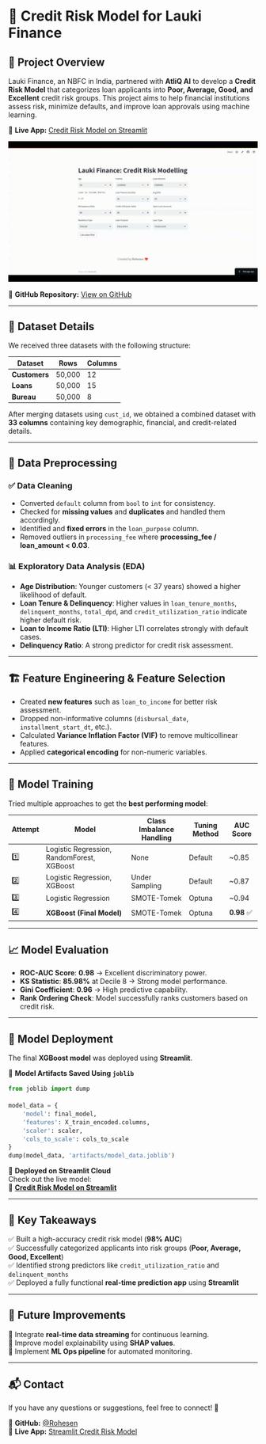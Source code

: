 # 🚀 Credit Risk Model for Lauki Finance  

## 📌 Project Overview  
Lauki Finance, an NBFC in India, partnered with **AtliQ AI** to develop a **Credit Risk Model** that categorizes loan applicants into **Poor, Average, Good, and Excellent** credit risk groups. This project aims to help financial institutions assess risk, minimize defaults, and improve loan approvals using machine learning.  

🔗 **Live App:** [Credit Risk Model on Streamlit](https://rohesen-ml-project-credit-risk-modelling-using-regression.streamlit.app/)  



![Credit Risk Model on Streamlit](https://github.com/Rohesen/ml-project-credit-risk-modelling-using-regression/blob/main/credit-risk-model-vid.gif) 


🔗 **GitHub Repository:** [View on GitHub](https://github.com/Rohesen/ml-project-credit-risk-modelling-using-regression)  

---

## 📂 Dataset Details  
We received three datasets with the following structure:  

| Dataset | Rows | Columns |
|---------|------|---------|
| **Customers** | 50,000 | 12 |
| **Loans** | 50,000 | 15 |
| **Bureau** | 50,000 | 8 |

After merging datasets using `cust_id`, we obtained a combined dataset with **33 columns** containing key demographic, financial, and credit-related details.

---

## 🔧 Data Preprocessing  
### ✅ Data Cleaning  
- Converted `default` column from `bool` to `int` for consistency.  
- Checked for **missing values** and **duplicates** and handled them accordingly.  
- Identified and **fixed errors** in the `loan_purpose` column.  
- Removed outliers in `processing_fee` where **processing_fee / loan_amount < 0.03**.  

### 📊 Exploratory Data Analysis (EDA)  
- **Age Distribution**: Younger customers (< 37 years) showed a higher likelihood of default.  
- **Loan Tenure & Delinquency**: Higher values in `loan_tenure_months`, `delinquent_months`, `total_dpd`, and `credit_utilization_ratio` indicate higher default risk.  
- **Loan to Income Ratio (LTI)**: Higher LTI correlates strongly with default cases.  
- **Delinquency Ratio**: A strong predictor for credit risk assessment.  

---

## 🏗 Feature Engineering & Feature Selection  
- Created **new features** such as `loan_to_income` for better risk assessment.  
- Dropped non-informative columns (`disbursal_date`, `installment_start_dt`, etc.).  
- Calculated **Variance Inflation Factor (VIF)** to remove multicollinear features.  
- Applied **categorical encoding** for non-numeric variables.  

---

## 🤖 Model Training  
Tried multiple approaches to get the **best performing model**:  

| Attempt | Model | Class Imbalance Handling | Tuning Method | AUC Score |
|---------|-------|-------------------------|---------------|-----------|
| 1️⃣ | Logistic Regression, RandomForest, XGBoost | None | Default | ~0.85 |
| 2️⃣ | Logistic Regression, XGBoost | Under Sampling | Default | ~0.87 |
| 3️⃣ | Logistic Regression | SMOTE-Tomek | Optuna | ~0.94 |
| 4️⃣ | **XGBoost (Final Model)** | SMOTE-Tomek | Optuna | **0.98** ✅ |

---

## 📈 Model Evaluation  
- **ROC-AUC Score**: **0.98** → Excellent discriminatory power.  
- **KS Statistic**: **85.98%** at Decile 8 → Strong model performance.  
- **Gini Coefficient**: **0.96** → High predictive capability.  
- **Rank Ordering Check**: Model successfully ranks customers based on credit risk.  

---

## 🚀 Model Deployment  
The final **XGBoost model** was deployed using **Streamlit**.  

🔹 **Model Artifacts Saved Using `joblib`**  
```python
from joblib import dump

model_data = {
    'model': final_model,
    'features': X_train_encoded.columns,
    'scaler': scaler,
    'cols_to_scale': cols_to_scale
}
dump(model_data, 'artifacts/model_data.joblib')
```  

🔹 **Deployed on Streamlit Cloud**  
Check out the live model:  
🔗 **[Credit Risk Model on Streamlit](https://rohesen-ml-project-credit-risk-modelling-using-regression.streamlit.app/)**  

---

## 📜 Key Takeaways  
✅ Built a high-accuracy credit risk model (**98% AUC**)  
✅ Successfully categorized applicants into risk groups (**Poor, Average, Good, Excellent**)  
✅ Identified strong predictors like `credit_utilization_ratio` and `delinquent_months`  
✅ Deployed a fully functional **real-time prediction app** using **Streamlit**  

---

## 📢 Future Improvements  
🔹 Integrate **real-time data streaming** for continuous learning.  
🔹 Improve model explainability using **SHAP values**.  
🔹 Implement **ML Ops pipeline** for automated monitoring.  

---

## 📬 Contact  
If you have any questions or suggestions, feel free to connect! 🚀  

🔗 **GitHub:** [@Rohesen](https://github.com/Rohesen)  
🔗 **Live App:** [Streamlit Credit Risk Model](https://rohesen-ml-project-credit-risk-modelling-using-regression.streamlit.app/)  
